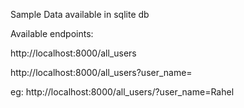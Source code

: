 Sample Data available in sqlite db

Available endpoints:

http://localhost:8000/all_users

http://localhost:8000/all_users?user_name=<name>

  eg: http://localhost:8000/all_users/?user_name=Rahel
